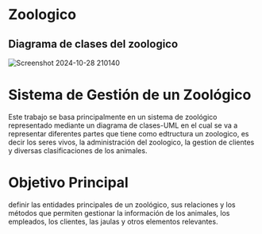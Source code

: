 # Zoologico
## Diagrama de clases del zoologico
![Screenshot 2024-10-28 210140](https://github.com/user-attachments/assets/4659dfcf-e165-467d-a76d-e7de80309f26)
# Sistema de Gestión de un Zoológico
Este trabajo se basa principalmente en un sistema de zoológico representado mediante un diagrama de clases-UML en el cual se va a representar diferentes partes que tiene como edtructura un zoologico, es decir los seres vivos, la administración del zoologico, la gestion de clientes y diversas clasificaciones de los animales.
# Objetivo Principal
definir las entidades principales de un zoológico, sus relaciones y los métodos que permiten gestionar la información de los animales, los empleados, los clientes, las jaulas y otros elementos relevantes.
